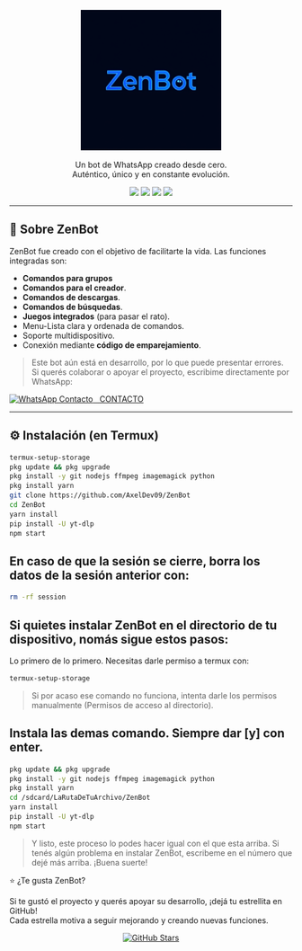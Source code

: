 <p align="center">
  <img src="./media/Zenbott.png" height="250px">
</p>

<p align="center">
  Un bot de WhatsApp creado desde cero.<br>
  Auténtico, único y en constante evolución.
</p>

<p align="center">
  <img src="https://img.shields.io/badge/Versión-1.0-blue.svg">
  <img src="https://img.shields.io/badge/WhatsApp-MultiDevice-brightgreen.svg">
  <img src="https://img.shields.io/badge/Estado-En%20Desarrollo-yellow.svg">
  <img src="https://img.shields.io/badge/Hecho%20con-Pasión-red.svg">
</p>

---

## 📌 Sobre ZenBot

ZenBot fue creado con el objetivo de facilitarte la vida. Las funciones integradas son:

- **Comandos para grupos**
- **Comandos para el creador**.
- **Comandos de descargas**.
- **Comandos de búsquedas**.
- **Juegos integrados** (para pasar el rato).
- Menu-Lista clara y ordenada de comandos.
- Soporte multidispositivo.
- Conexión mediante **código de emparejamiento**.

> Este bot aún está en desarrollo, por lo que puede presentar errores.  
> Si querés colaborar o apoyar el proyecto, escribime directamente por WhatsApp:

<p align="left">
  <a href="https://wa.me/5493772455367" target="_blank">
    <img alt="WhatsApp Contacto" height="30" src="https://upload.wikimedia.org/wikipedia/commons/5/5e/WhatsApp_icon.png">
    &nbsp CONTACTO
  </a>
</p>

---

## ⚙️ Instalación (en Termux)

```bash
termux-setup-storage
pkg update && pkg upgrade
pkg install -y git nodejs ffmpeg imagemagick python
pkg install yarn
git clone https://github.com/AxelDev09/ZenBot
cd ZenBot
yarn install
pip install -U yt-dlp
npm start
```

## En caso de que la sesión se cierre, borra los datos de la sesión anterior con:

```bash
rm -rf session
```
## Si quietes instalar ZenBot en el directorio de tu dispositivo, nomás sigue estos pasos:

Lo primero de lo primero. Necesitas darle permiso a termux con:
```bash
termux-setup-storage
```
> Si por acaso ese comando no funciona, intenta darle los permisos manualmente (Permisos de acceso al directorio).

## Instala las demas comando. Siempre dar [y] con enter.

```bash
pkg update && pkg upgrade
pkg install -y git nodejs ffmpeg imagemagick python
pkg install yarn
cd /sdcard/LaRutaDeTuArchivo/ZenBot
yarn install
pip install -U yt-dlp
npm start
```
> Y listo, este proceso lo podes hacer igual con el que esta arriba.
> Si tenés algún problema en instalar ZenBot, escribeme en el número que dejé más arriba. ¡Buena suerte!

⭐ ¿Te gusta ZenBot?

Si te gustó el proyecto y querés apoyar su desarrollo, ¡dejá tu estrellita en GitHub!  
Cada estrella motiva a seguir mejorando y creando nuevas funciones.

<p align="center">
  <a href="https://github.com/AxelDev09/ZenBot/stargazers">
    <img src="https://img.shields.io/github/stars/AxelDev09/ZenBot?style=social" alt="GitHub Stars">
  </a>
</p>
